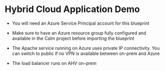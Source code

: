 # Hybrid Cloud Application Demo

* You will need an Azure Service Principal account for this blueprint

* Make sure to have an Azure resource group fully configured and available in the Calm project before importing the blueprint

* The Apache service running on Azure uses private IP connectivity. You can switch to public if no VPN is available between on-prem and Azure

* The load balancer runs on AHV on-prem

